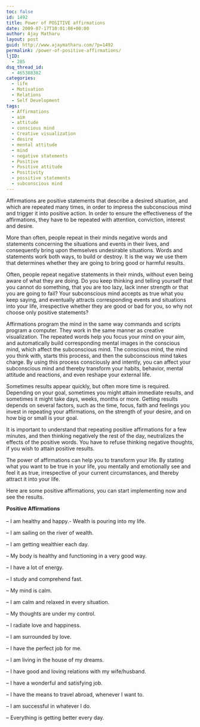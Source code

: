 ```yaml
---
toc: false
id: 1492
title: Power of POSITIVE affirmations
date: 2009-07-17T10:01:08+00:00
author: Ajay Matharu
layout: post
guid: http://www.ajaymatharu.com/?p=1492
permalink: /power-of-positive-affirmations/
ljID:
  - 285
dsq_thread_id:
  - 465388382
categories:
  - life
  - Motivation
  - Relations
  - Self Development
tags:
  - Affirmations
  - aim
  - attitude
  - conscious mind
  - Creative visualization
  - desire
  - mental attitude
  - mind
  - negative statements
  - Positive
  - Positive attitude
  - Positivity
  - possitive statements
  - subconscious mind
---
```

Affirmations are positive statements that describe a desired situation, and which are repeated many times, in order to impress the subconscious mind and trigger it into positive action. In order to ensure the effectiveness of the affirmations, they have to be repeated with attention, conviction, interest and desire.

More than often, people repeat in their minds negative words and statements concerning the situations and events in their lives, and consequently bring upon themselves undesirable situations. Words and statements work both ways, to build or destroy. It is the way we use them that determines whether they are going to bring good or harmful results.

Often, people repeat negative statements in their minds, without even being aware of what they are doing. Do you keep thinking and telling yourself that you cannot do something, that you are too lazy, lack inner strength or that you are going to fail? Your subconscious mind accepts as true what you keep saying, and eventually attracts corresponding events and situations into your life, irrespective whether they are good or bad for you, so why not choose only positive statements?

Affirmations program the mind in the same way commands and scripts program a computer. They work in the same manner as <span>creative visualization</span>. The repeated words help you focus your mind on your aim, and automatically build corresponding mental images in the conscious mind, which affect the subconscious mind. The conscious mind, the mind you think with, starts this process, and then the subconscious mind takes charge. By using this process consciously and intently, you can affect your subconscious mind and thereby transform your habits, behavior, mental attitude and reactions, and even reshape your external life.

Sometimes results appear quickly, but often more time is required. Depending on your goal, sometimes you might attain immediate results, and sometimes it might take days, weeks, months or more. Getting results depends on several factors, such as the time, focus, faith and feelings you invest in repeating your affirmations, on the strength of your desire, and on how big or small is your goal.

It is important to understand that repeating positive affirmations for a few minutes, and then thinking negatively the rest of the day, neutralizes the effects of the positive words. You have to refuse thinking negative thoughts, if you wish to attain positive results.

The power of affirmations can help you to transform your life. By stating what you want to be true in your life, you mentally and emotionally see and feel it as true, irrespective of your current circumstances, and thereby attract it into your life.

Here are some positive affirmations, you can start implementing now and see the results.

<div>
  <strong>Positive Affirmations</strong>
</div>

<div>
  <strong><br /> </strong>
</div>

<div>
  &#8211; I am healthy and happy.- Wealth is pouring into my life.</p> 
  
  <p>
    &#8211; I am sailing on the river of wealth.
  </p>
  
  <p>
    &#8211; I am getting wealthier each day.
  </p>
  
  <p>
    &#8211; My body is healthy and functioning in a very good way.
  </p>
  
  <p>
    &#8211; I have a lot of energy.
  </p>
  
  <p>
    &#8211; I study and comprehend fast.
  </p>
  
  <p>
    &#8211; My mind is calm.
  </p>
  
  <p>
    &#8211; I am calm and relaxed in every situation.
  </p>
  
  <p>
    &#8211; My thoughts are under my control.
  </p>
  
  <p>
    &#8211; I radiate love and happiness.
  </p>
  
  <p>
    &#8211; I am surrounded by love.
  </p>
  
  <p>
    &#8211; I have the perfect job for me.
  </p>
  
  <p>
    &#8211; I am living in the house of my dreams.
  </p>
  
  <p>
    &#8211; I have good and loving relations with my wife/husband.
  </p>
  
  <p>
    &#8211; I have a wonderful and satisfying job.
  </p>
  
  <p>
    &#8211; I have the means to travel abroad, whenever I want to.
  </p>
  
  <p>
    &#8211; I am successful in whatever I do.
  </p>
  
  <p>
    &#8211; Everything is getting better every day.
  </p>
</div>
